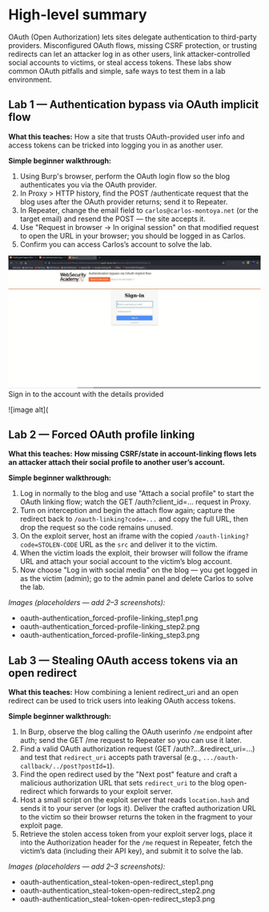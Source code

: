 # High-level summary

OAuth (Open Authorization) lets sites delegate authentication to third-party providers. Misconfigured OAuth flows, missing CSRF protection, or trusting redirects can let an attacker log in as other users, link attacker-controlled social accounts to victims, or steal access tokens. These labs show common OAuth pitfalls and simple, safe ways to test them in a lab environment.

## Lab 1 — Authentication bypass via OAuth implicit flow

**What this teaches:** How a site that trusts OAuth-provided user info and access tokens can be tricked into logging you in as another user.

**Simple beginner walkthrough:**

1. Using Burp's browser, perform the OAuth login flow so the blog authenticates you via the OAuth provider.
2. In Proxy > HTTP history, find the POST /authenticate request that the blog uses after the OAuth provider returns; send it to Repeater.
3. In Repeater, change the email field to `carlos@carlos-montoya.net` (or the target email) and resend the POST — the site accepts it.
4. Use "Request in browser -> In original session" on that modified request to open the URL in your browser; you should be logged in as Carlos.
5. Confirm you can access Carlos’s account to solve the lab.

![image alt](https://github.com/Lispectree/web-sec/blob/18ec95278de2f0bbd269de560f06601be14d7afe/web-security-labs/labs/oauth-authentication/OATH%20LAB1%20PHOTO1.jpg)
Sign in to the account with the details provided


![image alt](
## Lab 2 — Forced OAuth profile linking

**What this teaches:** **How missing CSRF/state in account-linking flows lets an attacker attach their social profile to another user’s account.**

**Simple beginner walkthrough:**

1. Log in normally to the blog and use "Attach a social profile" to start the OAuth linking flow; watch the GET /auth?client_id=... request in Proxy.
2. Turn on interception and begin the attach flow again; capture the redirect back to `/oauth-linking?code=...` and copy the full URL, then drop the request so the code remains unused.
3. On the exploit server, host an iframe with the copied `/oauth-linking?code=STOLEN-CODE` URL as the `src` and deliver it to the victim.
4. When the victim loads the exploit, their browser will follow the iframe URL and attach your social account to the victim’s blog account.
5. Now choose "Log in with social media" on the blog — you get logged in as the victim (admin); go to the admin panel and delete Carlos to solve the lab.

*Images (placeholders — add 2–3 screenshots):*

* oauth-authentication_forced-profile-linking_step1.png
* oauth-authentication_forced-profile-linking_step2.png
* oauth-authentication_forced-profile-linking_step3.png


## Lab 3 — Stealing OAuth access tokens via an open redirect

**What this teaches:** How combining a lenient redirect_uri and an open redirect can be used to trick users into leaking OAuth access tokens.

**Simple beginner walkthrough:**

1. In Burp, observe the blog calling the OAuth userinfo `/me` endpoint after auth; send the GET /me request to Repeater so you can use it later.
2. Find a valid OAuth authorization request (GET /auth?...&redirect_uri=...) and test that `redirect_uri` accepts path traversal (e.g., `.../oauth-callback/../post?postId=1`).
3. Find the open redirect used by the "Next post" feature and craft a malicious authorization URL that sets `redirect_uri` to the blog open-redirect which forwards to your exploit server.
4. Host a small script on the exploit server that reads `location.hash` and sends it to your server (or logs it). Deliver the crafted authorization URL to the victim so their browser returns the token in the fragment to your exploit page.
5. Retrieve the stolen access token from your exploit server logs, place it into the Authorization header for the `/me` request in Repeater, fetch the victim’s data (including their API key), and submit it to solve the lab.

*Images (placeholders — add 2–3 screenshots):*

* oauth-authentication_steal-token-open-redirect_step1.png
* oauth-authentication_steal-token-open-redirect_step2.png
* oauth-authentication_steal-token-open-redirect_step3.png


